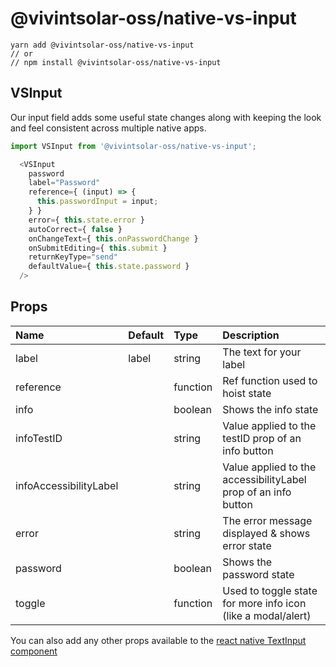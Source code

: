 # @vivintsolar-oss/native-vs-input

```
yarn add @vivintsolar-oss/native-vs-input
// or
// npm install @vivintsolar-oss/native-vs-input
```


## VSInput

Our input field adds some useful state changes along with keeping the look and feel consistent across multiple native apps.

``` javascript
import VSInput from '@vivintsolar-oss/native-vs-input';

  <VSInput
    password
    label="Password"
    reference={ (input) => {
      this.passwordInput = input;
    } }
    error={ this.state.error }
    autoCorrect={ false }
    onChangeText={ this.onPasswordChange }
    onSubmitEditing={ this.submit }
    returnKeyType="send"
    defaultValue={ this.state.password }
  />

```

## Props

| Name | Default | Type | Description |
|:----- |:------ |:---- |:----------- |
| label | label | string | The text for your label |
| reference |  | function | Ref function used to hoist state |
| info |  | boolean | Shows the info state |
| infoTestID |  | string | Value applied to the testID prop of an info button |
| infoAccessibilityLabel |  | string | Value applied to the accessibilityLabel prop of an info button |
| error |  | string | The error message displayed & shows error state |
| password |  | boolean | Shows the password state |
| toggle |  | function | Used to toggle state for more info icon (like a modal/alert) |

You can also add any other props available to the [react native TextInput component](https://facebook.github.io/react-native/docs/textinput.html#props)